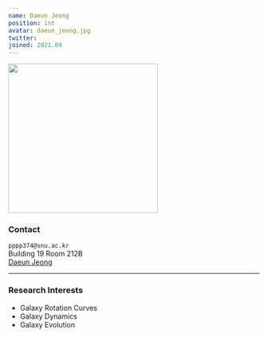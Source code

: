 ```yaml
---
name: Daeun Jeong
position: int
avatar: daeun_jeong.jpg
twitter:
joined: 2021.09
---
```


<img width="300" src="{{site.baseurl}}/images/people/{{page.avatar}}" data-action="zoom">

### Contact

<i class="fa fa-envelope-o"></i>  `pppp374@snu.ac.kr`<br>
<i class="fa fa-building"></i> Building 19 Room 212B <br> 
<a href="https://jeongdaeun.com"><i class="fa fa-home" aria-hidden="true"></i> Daeun Jeong</a><br>

<hr>

### Research Interests
* Galaxy Rotation Curves
* Galaxy Dynamics
* Galaxy Evolution
